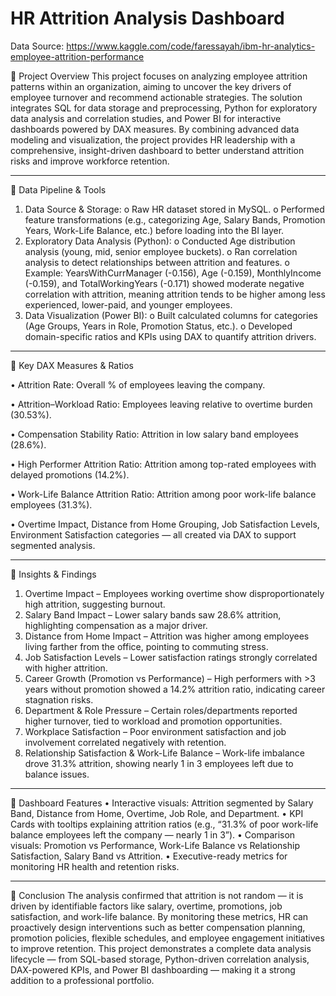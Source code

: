 # HR Attrition Analysis Dashboard

Data Source: https://www.kaggle.com/code/faressayah/ibm-hr-analytics-employee-attrition-performance

🔹 Project Overview
This project focuses on analyzing employee attrition patterns within an organization, aiming to uncover the key drivers of employee turnover and recommend actionable strategies. The solution integrates SQL for data storage and preprocessing, Python for exploratory data analysis and correlation studies, and Power BI for interactive dashboards powered by DAX measures.
By combining advanced data modeling and visualization, the project provides HR leadership with a comprehensive, insight-driven dashboard to better understand attrition risks and improve workforce retention.
________________________________________
🔹 Data Pipeline & Tools
1.	Data Source & Storage:
o	Raw HR dataset stored in MySQL.
o	Performed feature transformations (e.g., categorizing Age, Salary Bands, Promotion Years, Work-Life Balance, etc.) before loading into the BI layer.
2.	Exploratory Data Analysis (Python):
o	Conducted Age distribution analysis (young, mid, senior employee buckets).
o	Ran correlation analysis to detect relationships between attrition and features.
o	Example: YearsWithCurrManager (-0.156), Age (-0.159), MonthlyIncome (-0.159), and TotalWorkingYears (-0.171) showed moderate negative correlation with attrition, meaning attrition tends to be higher among less experienced, lower-paid, and younger employees.
3.	Data Visualization (Power BI):
o	Built calculated columns for categories (Age Groups, Years in Role, Promotion Status, etc.).
o	Developed domain-specific ratios and KPIs using DAX to quantify attrition drivers.
________________________________________
🔹 Key DAX Measures & Ratios

•	Attrition Rate: Overall % of employees leaving the company.

•	Attrition–Workload Ratio: Employees leaving relative to overtime burden (30.53%).

•	Compensation Stability Ratio: Attrition in low salary band employees (28.6%).

•	High Performer Attrition Ratio: Attrition among top-rated employees with delayed promotions (14.2%).

•	Work-Life Balance Attrition Ratio: Attrition among poor work-life balance employees (31.3%).

•	Overtime Impact, Distance from Home Grouping, Job Satisfaction Levels, Environment Satisfaction categories — all created via DAX to support segmented analysis.

________________________________________
🔹 Insights & Findings
1.	Overtime Impact – Employees working overtime show disproportionately high attrition, suggesting burnout.
2.	Salary Band Impact – Lower salary bands saw 28.6% attrition, highlighting compensation as a major driver.
3.	Distance from Home Impact – Attrition was higher among employees living farther from the office, pointing to commuting stress.
4.	Job Satisfaction Levels – Lower satisfaction ratings strongly correlated with higher attrition.
5.	Career Growth (Promotion vs Performance) – High performers with >3 years without promotion showed a 14.2% attrition ratio, indicating career stagnation risks.
6.	Department & Role Pressure – Certain roles/departments reported higher turnover, tied to workload and promotion opportunities.
7.	Workplace Satisfaction – Poor environment satisfaction and job involvement correlated negatively with retention.
8.	Relationship Satisfaction & Work-Life Balance – Work-life imbalance drove 31.3% attrition, showing nearly 1 in 3 employees left due to balance issues.
________________________________________
🔹 Dashboard Features
•	Interactive visuals: Attrition segmented by Salary Band, Distance from Home, Overtime, Job Role, and Department.
•	KPI Cards with tooltips explaining attrition ratios (e.g., “31.3% of poor work-life balance employees left the company — nearly 1 in 3”).
•	Comparison visuals: Promotion vs Performance, Work-Life Balance vs Relationship Satisfaction, Salary Band vs Attrition.
•	Executive-ready metrics for monitoring HR health and retention risks.
________________________________________
🔹 Conclusion
The analysis confirmed that attrition is not random — it is driven by identifiable factors like salary, overtime, promotions, job satisfaction, and work-life balance. By monitoring these metrics, HR can proactively design interventions such as better compensation planning, promotion policies, flexible schedules, and employee engagement initiatives to improve retention.
This project demonstrates a complete data analysis lifecycle — from SQL-based storage, Python-driven correlation analysis, DAX-powered KPIs, and Power BI dashboarding — making it a strong addition to a professional portfolio.
